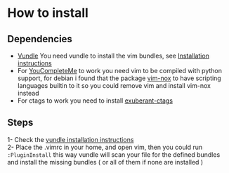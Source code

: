 # How to install

## Dependencies

- [Vundle][vundle]
  You need vundle to install the vim bundles, see [Installation instructions][vundle-installation]
- For [YouCompleteMe][you-complete-me] to work you need vim to be compiled with python support, for debian i found
  that the package [vim-nox][vim-nox] to have scripting languages builtin to it so you could remove vim and install
  vim-nox instead
- For ctags to work you need to install [exuberant-ctags][exuberant-ctags]

## Steps

1- Check the [vundle installation instructions][vundle-installation]  
2- Place the .vimrc in your home, and open vim, then you could run `:PluginInstall` this way vundle will scan your
file for the defined bundles and install the missing bundles ( or all of them if none are installed )  

[vundle]:https://github.com/gmarik/Vundle.vim
[vundle-installation]: https://github.com/gmarik/Vundle.vim#quick-start
[you-complete-me]: https://github.com/Valloric/YouCompleteMe
[vim-nox]: https://packages.debian.org/squeeze/vim-nox
[exuberant-ctags]: https://packages.debian.org/squeeze/exuberant-ctags
